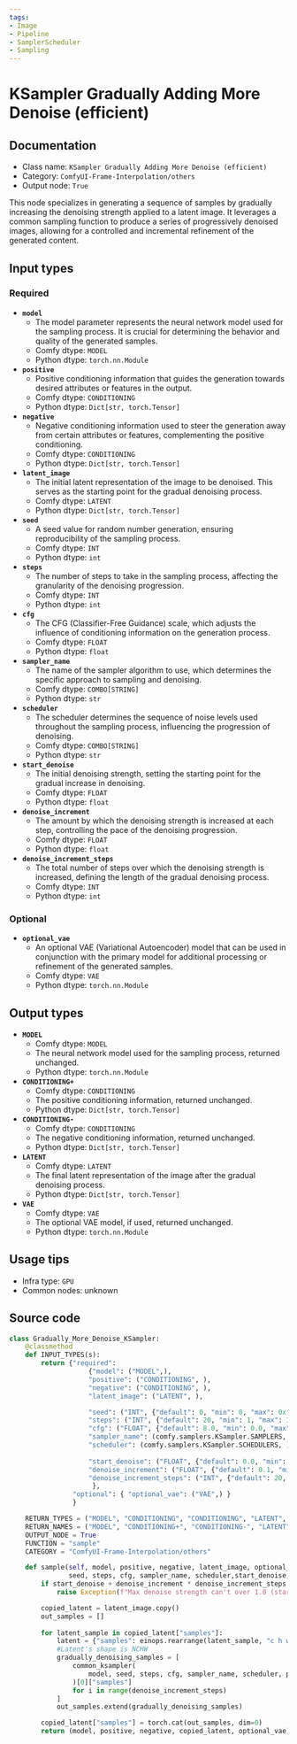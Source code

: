 ```yaml
---
tags:
- Image
- Pipeline
- SamplerScheduler
- Sampling
---
```


# KSampler Gradually Adding More Denoise (efficient)
## Documentation
- Class name: `KSampler Gradually Adding More Denoise (efficient)`
- Category: `ComfyUI-Frame-Interpolation/others`
- Output node: `True`

This node specializes in generating a sequence of samples by gradually increasing the denoising strength applied to a latent image. It leverages a common sampling function to produce a series of progressively denoised images, allowing for a controlled and incremental refinement of the generated content.
## Input types
### Required
- **`model`**
    - The model parameter represents the neural network model used for the sampling process. It is crucial for determining the behavior and quality of the generated samples.
    - Comfy dtype: `MODEL`
    - Python dtype: `torch.nn.Module`
- **`positive`**
    - Positive conditioning information that guides the generation towards desired attributes or features in the output.
    - Comfy dtype: `CONDITIONING`
    - Python dtype: `Dict[str, torch.Tensor]`
- **`negative`**
    - Negative conditioning information used to steer the generation away from certain attributes or features, complementing the positive conditioning.
    - Comfy dtype: `CONDITIONING`
    - Python dtype: `Dict[str, torch.Tensor]`
- **`latent_image`**
    - The initial latent representation of the image to be denoised. This serves as the starting point for the gradual denoising process.
    - Comfy dtype: `LATENT`
    - Python dtype: `Dict[str, torch.Tensor]`
- **`seed`**
    - A seed value for random number generation, ensuring reproducibility of the sampling process.
    - Comfy dtype: `INT`
    - Python dtype: `int`
- **`steps`**
    - The number of steps to take in the sampling process, affecting the granularity of the denoising progression.
    - Comfy dtype: `INT`
    - Python dtype: `int`
- **`cfg`**
    - The CFG (Classifier-Free Guidance) scale, which adjusts the influence of conditioning information on the generation process.
    - Comfy dtype: `FLOAT`
    - Python dtype: `float`
- **`sampler_name`**
    - The name of the sampler algorithm to use, which determines the specific approach to sampling and denoising.
    - Comfy dtype: `COMBO[STRING]`
    - Python dtype: `str`
- **`scheduler`**
    - The scheduler determines the sequence of noise levels used throughout the sampling process, influencing the progression of denoising.
    - Comfy dtype: `COMBO[STRING]`
    - Python dtype: `str`
- **`start_denoise`**
    - The initial denoising strength, setting the starting point for the gradual increase in denoising.
    - Comfy dtype: `FLOAT`
    - Python dtype: `float`
- **`denoise_increment`**
    - The amount by which the denoising strength is increased at each step, controlling the pace of the denoising progression.
    - Comfy dtype: `FLOAT`
    - Python dtype: `float`
- **`denoise_increment_steps`**
    - The total number of steps over which the denoising strength is increased, defining the length of the gradual denoising process.
    - Comfy dtype: `INT`
    - Python dtype: `int`
### Optional
- **`optional_vae`**
    - An optional VAE (Variational Autoencoder) model that can be used in conjunction with the primary model for additional processing or refinement of the generated samples.
    - Comfy dtype: `VAE`
    - Python dtype: `torch.nn.Module`
## Output types
- **`MODEL`**
    - Comfy dtype: `MODEL`
    - The neural network model used for the sampling process, returned unchanged.
    - Python dtype: `torch.nn.Module`
- **`CONDITIONING+`**
    - Comfy dtype: `CONDITIONING`
    - The positive conditioning information, returned unchanged.
    - Python dtype: `Dict[str, torch.Tensor]`
- **`CONDITIONING-`**
    - Comfy dtype: `CONDITIONING`
    - The negative conditioning information, returned unchanged.
    - Python dtype: `Dict[str, torch.Tensor]`
- **`LATENT`**
    - Comfy dtype: `LATENT`
    - The final latent representation of the image after the gradual denoising process.
    - Python dtype: `Dict[str, torch.Tensor]`
- **`VAE`**
    - Comfy dtype: `VAE`
    - The optional VAE model, if used, returned unchanged.
    - Python dtype: `torch.nn.Module`
## Usage tips
- Infra type: `GPU`
- Common nodes: unknown


## Source code
```python
class Gradually_More_Denoise_KSampler:
    @classmethod
    def INPUT_TYPES(s):
        return {"required":
                    {"model": ("MODEL",),
                    "positive": ("CONDITIONING", ),
                    "negative": ("CONDITIONING", ),
                    "latent_image": ("LATENT", ),

                    "seed": ("INT", {"default": 0, "min": 0, "max": 0xffffffffffffffff}),
                    "steps": ("INT", {"default": 20, "min": 1, "max": 10000}),
                    "cfg": ("FLOAT", {"default": 8.0, "min": 0.0, "max": 100.0}),
                    "sampler_name": (comfy.samplers.KSampler.SAMPLERS, ),
                    "scheduler": (comfy.samplers.KSampler.SCHEDULERS, ),
                    
                    "start_denoise": ("FLOAT", {"default": 0.0, "min": 0.0, "max": 1.0, "step": 0.01}),
                    "denoise_increment": ("FLOAT", {"default": 0.1, "min": 0.0, "max": 1.0, "step": 0.1}),
                    "denoise_increment_steps": ("INT", {"default": 20, "min": 1, "max": 10000})
                     },
                "optional": { "optional_vae": ("VAE",) }
                }

    RETURN_TYPES = ("MODEL", "CONDITIONING", "CONDITIONING", "LATENT", "VAE", )
    RETURN_NAMES = ("MODEL", "CONDITIONING+", "CONDITIONING-", "LATENT", "VAE", )
    OUTPUT_NODE = True
    FUNCTION = "sample"
    CATEGORY = "ComfyUI-Frame-Interpolation/others"

    def sample(self, model, positive, negative, latent_image, optional_vae, 
               seed, steps, cfg, sampler_name, scheduler,start_denoise, denoise_increment, denoise_increment_steps):
        if start_denoise + denoise_increment * denoise_increment_steps > 1.0:
            raise Exception(f"Max denoise strength can't over 1.0 (start_denoise={start_denoise}, denoise_increment={denoise_increment}, denoise_increment_steps={denoise_increment_steps}")

        copied_latent = latent_image.copy()
        out_samples = []
        
        for latent_sample in copied_latent["samples"]:
            latent = {"samples": einops.rearrange(latent_sample, "c h w -> 1 c h w")}
            #Latent's shape is NCHW
            gradually_denoising_samples = [
                common_ksampler(
                    model, seed, steps, cfg, sampler_name, scheduler, positive, negative, latent, denoise=start_denoise + denoise_increment * i
                )[0]["samples"]
                for i in range(denoise_increment_steps)
            ]
            out_samples.extend(gradually_denoising_samples)

        copied_latent["samples"] = torch.cat(out_samples, dim=0)
        return (model, positive, negative, copied_latent, optional_vae)

```
